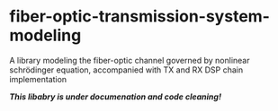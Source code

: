 # fiber-optic-transmission-system-modeling
A library modeling the fiber-optic channel governed by nonlinear schrödinger equation, accompanied with TX and RX DSP chain implementation



***This libabry is under documenation and code cleaning!***
